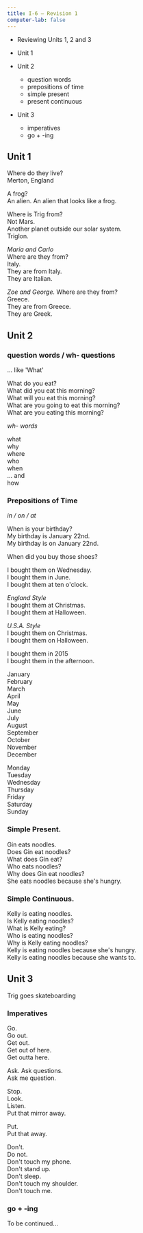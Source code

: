 ```yaml
---
title: I-6 — Revision 1
computer-lab: false
---
```


- Reviewing Units 1, 2 and 3

- Unit 1
- Unit 2
  - question words
  - prepositions of time
  - simple present
  - present continuous
- Unit 3
  - imperatives
  - go + -ing

## Unit 1

Where do they live?  
Merton, England

A frog?  
An alien.  An alien that looks like a frog.

Where is Trig from?  
Not Mars.  
Another planet outside our solar system.  
Triglon.

*Maria and Carlo*  
Where are they from?  
Italy.  
They are from Italy.  
They are Italian.

*Zoe and George.*
Where are they from?  
Greece.  
They are from Greece.  
They are Greek.

## Unit 2


### question words / wh- questions


... like 'What'

What do you eat?  
What did you eat this morning?  
What will you eat this morning?  
What are you going to eat this morning?  
What are you eating this morning?


_wh- words_

what  
why  
where  
who  
when  
... and  
how

### Prepositions of Time

*in / on / at*

When is your birthday?  
My birthday is January 22nd.  
My birthday is on January 22nd.

When did you buy those shoes?

I bought them on Wednesday.  
I bought them in June.  
I bought them at ten o'clock.

_England Style_  
I bought them at Christmas.  
I bought them at Halloween.

_U.S.A. Style_  
I bought them on Christmas.  
I bought them on Halloween.

I bought them in 2015  
I bought them in the afternoon.  

January  
February  
March  
April  
May  
June  
July  
August  
September  
October  
November  
December

Monday  
Tuesday  
Wednesday  
Thursday  
Friday  
Saturday  
Sunday

### Simple Present.

Gin eats noodles.  
Does Gin eat noodles?  
What does Gin eat?  
Who eats noodles?  
Why does Gin eat noodles?  
She eats noodles because she's hungry.

### Simple Continuous.
Kelly is eating noodles.  
Is Kelly eating noodles?  
What is Kelly eating?  
Who is eating noodles?  
Why is Kelly eating noodles?  
Kelly is eating noodles because she's hungry.  
Kelly is eating noodles because she wants to.

## Unit 3

Trig goes skateboarding

### Imperatives

Go.  
Go out.  
Get out.  
Get out of here.  
Get outta here.

Ask.
Ask questions.  
Ask me question.  

Stop.  
Look.  
Listen.  
Put that mirror away.

Put.  
Put that away.

Don't.  
Do not.  
Don't touch my phone.  
Don't stand up.  
Don't sleep.  
Don't touch my shoulder.  
Don't touch me.


### go + -ing

To be continued...

